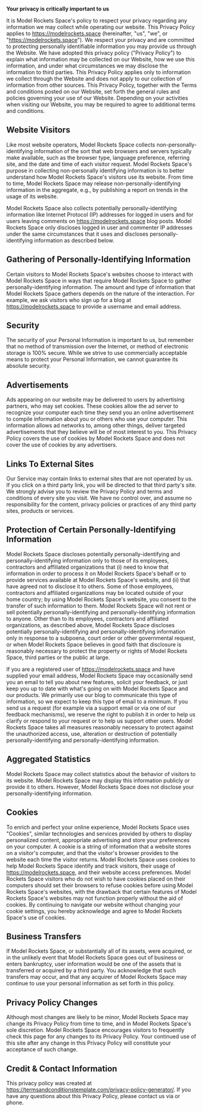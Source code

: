 **Your privacy is critically important to us**

It is Model Rockets Space's policy to respect your privacy regarding any information we may collect while operating our website. This Privacy Policy applies to https://modelrockets.space (hereinafter, "us", "we", or "https://modelrockets.space"). We respect your privacy and are committed to protecting personally identifiable information you may provide us through the Website. We have adopted this privacy policy ("Privacy Policy") to explain what information may be collected on our Website, how we use this information, and under what circumstances we may disclose the information to third parties. This Privacy Policy applies only to information we collect through the Website and does not apply to our collection of information from other sources.
This Privacy Policy, together with the Terms and conditions posted on our Website, set forth the general rules and policies governing your use of our Website. Depending on your activities when visiting our Website, you may be required to agree to additional terms and conditions.

## Website Visitors

Like most website operators, Model Rockets Space collects non-personally-identifying information of the sort that web browsers and servers typically make available, such as the browser type, language preference, referring site, and the date and time of each visitor request. Model Rockets Space's purpose in collecting non-personally identifying information is to better understand how Model Rockets Space's visitors use its website. From time to time, Model Rockets Space may release non-personally-identifying information in the aggregate, e.g., by publishing a report on trends in the usage of its website.

Model Rockets Space also collects potentially personally-identifying information like Internet Protocol (IP) addresses for logged in users and for users leaving comments on https://modelrockets.space blog posts. Model Rockets Space only discloses logged in user and commenter IP addresses under the same circumstances that it uses and discloses personally-identifying information as described below.

## Gathering of Personally-Identifying Information

Certain visitors to Model Rockets Space's websites choose to interact with Model Rockets Space in ways that require Model Rockets Space to gather personally-identifying information. The amount and type of information that Model Rockets Space gathers depends on the nature of the interaction. For example, we ask visitors who sign up for a blog at https://modelrockets.space to provide a username and email address.

## Security

The security of your Personal Information is important to us, but remember that no method of transmission over the Internet, or method of electronic storage is 100% secure. While we strive to use commercially acceptable means to protect your Personal Information, we cannot guarantee its absolute security.

## Advertisements

Ads appearing on our website may be delivered to users by advertising partners, who may set cookies. These cookies allow the ad server to recognize your computer each time they send you an online advertisement to compile information about you or others who use your computer. This information allows ad networks to, among other things, deliver targeted advertisements that they believe will be of most interest to you. This Privacy Policy covers the use of cookies by Model Rockets Space and does not cover the use of cookies by any advertisers.

## Links To External Sites

Our Service may contain links to external sites that are not operated by us. If you click on a third party link, you will be directed to that third party's site. We strongly advise you to review the Privacy Policy and terms and conditions of every site you visit.
We have no control over, and assume no responsibility for the content, privacy policies or practices of any third party sites, products or services.

## Protection of Certain Personally-Identifying Information

Model Rockets Space discloses potentially personally-identifying and personally-identifying information only to those of its employees, contractors and affiliated organizations that (i) need to know that information in order to process it on Model Rockets Space's behalf or to provide services available at Model Rockets Space's website, and (ii) that have agreed not to disclose it to others. Some of those employees, contractors and affiliated organizations may be located outside of your home country; by using Model Rockets Space's website, you consent to the transfer of such information to them. Model Rockets Space will not rent or sell potentially personally-identifying and personally-identifying information to anyone. Other than to its employees, contractors and affiliated organizations, as described above, Model Rockets Space discloses potentially personally-identifying and personally-identifying information only in response to a subpoena, court order or other governmental request, or when Model Rockets Space believes in good faith that disclosure is reasonably necessary to protect the property or rights of Model Rockets Space, third parties or the public at large.

If you are a registered user of https://modelrockets.space and have supplied your email address, Model Rockets Space may occasionally send you an email to tell you about new features, solicit your feedback, or just keep you up to date with what's going on with Model Rockets Space and our products. We primarily use our blog to communicate this type of information, so we expect to keep this type of email to a minimum. If you send us a request (for example via a support email or via one of our feedback mechanisms), we reserve the right to publish it in order to help us clarify or respond to your request or to help us support other users. Model Rockets Space takes all measures reasonably necessary to protect against the unauthorized access, use, alteration or destruction of potentially personally-identifying and personally-identifying information.

## Aggregated Statistics

Model Rockets Space may collect statistics about the behavior of visitors to its website. Model Rockets Space may display this information publicly or provide it to others. However, Model Rockets Space does not disclose your personally-identifying information.

## Cookies

To enrich and perfect your online experience, Model Rockets Space uses "Cookies", similar technologies and services provided by others to display personalized content, appropriate advertising and store your preferences on your computer.
A cookie is a string of information that a website stores on a visitor's computer, and that the visitor's browser provides to the website each time the visitor returns. Model Rockets Space uses cookies to help Model Rockets Space identify and track visitors, their usage of https://modelrockets.space, and their website access preferences. Model Rockets Space visitors who do not wish to have cookies placed on their computers should set their browsers to refuse cookies before using Model Rockets Space's websites, with the drawback that certain features of Model Rockets Space's websites may not function properly without the aid of cookies.
By continuing to navigate our website without changing your cookie settings, you hereby acknowledge and agree to Model Rockets Space's use of cookies.

## Business Transfers

If Model Rockets Space, or substantially all of its assets, were acquired, or in the unlikely event that Model Rockets Space goes out of business or enters bankruptcy, user information would be one of the assets that is transferred or acquired by a third party. You acknowledge that such transfers may occur, and that any acquirer of Model Rockets Space may continue to use your personal information as set forth in this policy.

## Privacy Policy Changes

Although most changes are likely to be minor, Model Rockets Space may change its Privacy Policy from time to time, and in Model Rockets Space's sole discretion. Model Rockets Space encourages visitors to frequently check this page for any changes to its Privacy Policy. Your continued use of this site after any change in this Privacy Policy will constitute your acceptance of such change.

## Credit & Contact Information

This privacy policy was created at https://termsandconditionstemplate.com/privacy-policy-generator/. If you have any questions about this Privacy Policy, please contact us via or phone.

